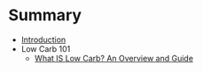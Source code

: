 # Summary

* [Introduction](introduction.md)
* Low Carb 101
   * [What IS Low Carb? An Overview and Guide](low-carb-101/what-is-low-carb.md)

